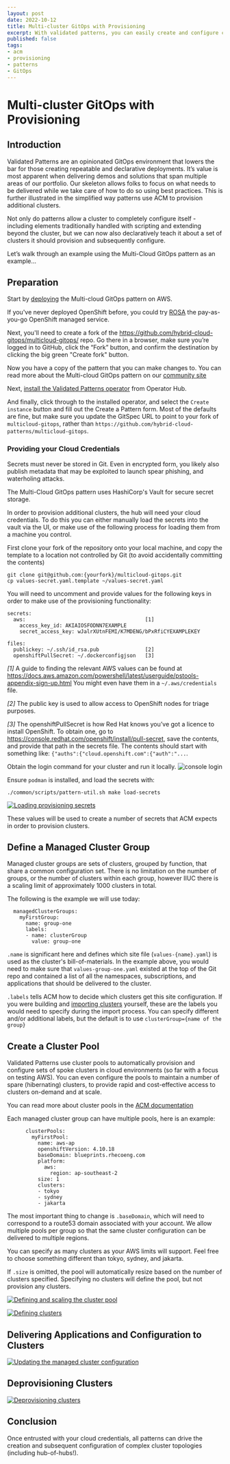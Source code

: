```yaml
---
layout: post
date: 2022-10-12
title: Multi-cluster GitOps with Provisioning
excerpt: With validated patterns, you can easily create and configure complex cluster topologies
published: false
tags:
- acm
- provisioning
- patterns
- GitOps
---
```


# Multi-cluster GitOps with Provisioning

## Introduction

Validated Patterns are an opinionated GitOps environment that lowers the bar for
those creating repeatable and declarative deployments. It’s value is most
apparent when delivering demos and solutions that span multiple areas of our
portfolio.  Our skeleton allows folks to focus on what needs to be delivered
while we take care of how to do so using best practices. This is further
illustrated in the simplified way patterns use ACM to provision additional
clusters.

Not only do patterns allow a cluster to completely configure itself - including
elements traditionally handled with scripting and extending beyond the cluster,
but we can now also declaratively teach it about a set of clusters it should
provision and subsequently configure.

Let’s walk through an example using the Multi-Cloud GitOps pattern as an example…

## Preparation

Start by [deploying](https://hybrid-cloud-patterns.io/multicloud-gitops/getting-started/) the Multi-cloud GitOps pattern on AWS.

If you've never deployed OpenShift before, you could try [ROSA](https://cloud.redhat.com/learn/getting-started-red-hat-openshift-service-aws-rosa/deploy-rosa-cluster)
the pay-as-you-go OpenShift managed service.

Next, you'll need to create a fork of the
https://github.com/hybrid-cloud-gitops/multicloud-gitops/ repo.  Go there in a
browser, make sure you’re logged in to GitHub, click the “Fork” button, and
confirm the destination by clicking the big green "Create fork" button.

Now you have a copy of the pattern that you can make changes to.  You can read
more about the Multi-cloud GitOps pattern on our [community
site](https://hybrid-cloud-patterns.io/multicloud-gitops/)

Next, [install the Validated Patterns operator]([https://hybrid-cloud-patterns.io/infrastructure/using-validated-pattern-operator/](https://youtu.be/AHLam3u8eKM)) from Operator Hub.

And finally, click through to the installed operator, and select the `Create
instance` button and fill out the Create a Pattern form.  Most of the defaults
are fine, but make sure you update the GitSpec URL to point to your fork of
`multicloud-gitops`, rather than
`https://github.com/hybrid-cloud-patterns/multicloud-gitops`.

### Providing your Cloud Credentials

Secrets must never be stored in Git.  Even in encrypted form, you likely also
publish metadata that may be exploited to launch spear phishing, and
waterholing attacks.

The Multi-Cloud GitOps pattern uses HashiCorp's Vault for secure secret
storage.

In order to provision additional clusters, the hub will need your cloud
credentials.  To do this you can either manually load the secrets into the
vault via the UI, or make use of the following process for loading them from a
machine you control.


First clone your fork of the repository onto your local machine, and copy the template to a location not controlled by Git (to avoid accidentally committing the contents)

```
git clone git@github.com:{yourfork}/multicloud-gitops.git
cp values-secret.yaml.template ~/values-secret.yaml
```

You will need to uncomment and provide values for the following keys in order to make use of the provisioning functionality:

```
secrets:
  aws:                                       [1]
    access_key_id: AKIAIOSFODNN7EXAMPLE
    secret_access_key: wJalrXUtnFEMI/K7MDENG/bPxRfiCYEXAMPLEKEY

files:
  publickey: ~/.ssh/id_rsa.pub               [2]
  openshiftPullSecret: ~/.dockerconfigjson   [3]
```

_[1]_ A guide to finding the relevant AWS values can be found at
https://docs.aws.amazon.com/powershell/latest/userguide/pstools-appendix-sign-up.html
You might even have them in a `~/.aws/credentials` file.

_[2]_ The public key is used to allow access to OpenShift nodes for triage purposes.

_[3]_ The openshiftPullSecret is how Red Hat knows you’ve got a licence to install
OpenShift.  To obtain one, go to
https://console.redhat.com/openshift/install/pull-secret, save the contents, and
provide that path in the secrets file.  The contents should start with something
like: `{"auths":{"cloud.openshift.com":{"auth":"...`.

Obtain the login command for your cluster and run it locally.
![console login](/images/provision/console-login.png)

Ensure `podman` is installed, and load the secrets with:

```
./common/scripts/pattern-util.sh make load-secrets
```

[![Loading provisioning secrets](https://img.youtube.com/vi/LSDUTfZvcyA/default.jpg "Loading provisioning secrets")](https://youtu.be/LSDUTfZvcyA)

These values will be used to create a number of secrets that ACM expects in
order to provision clusters.

## Define a Managed Cluster Group

Managed cluster groups are sets of clusters, grouped by function, that share a
common configuration set.  There is no limitation on the number of groups, or
the number of clusters within each group, however IIUC there is a scaling limit
of approximately 1000 clusters in total.

The following is the example we will use today:

```
  managedClusterGroups:
    myFirstGroup:
      name: group-one
      labels:
      - name: clusterGroup
        value: group-one
```

`.name` is significant here and defines which site file (`values-{name}.yaml`) is
used as the cluster's bill-of-materials.  In the example above, you would need
to make sure that `values-group-one.yaml` existed at the top of the Git repo and
contained a list of all the namespaces, subscriptions, and applications that
should be delivered to the cluster.

`.labels` tells ACM how to decide which clusters get this site configuration.  If
you were building and [importing
clusters](https://hybrid-cloud-patterns.io/industrial-edge/factory/) yourself,
these are the labels you would need to specify during the import process.  You
can specify different and/or additional labels, but the default is to use
`clusterGroup={name of the group}`

## Create a Cluster Pool

Validated Patterns use cluster pools to automatically provision and configure
sets of spoke clusters in cloud environments (so far with a focus on testing
AWS).  You can even configure the pools to maintain a number of spare
(hibernating) clusters, to provide rapid and cost-effective access to clusters
on-demand and at scale.

You can read more about cluster pools in the [ACM documentation](https://access.redhat.com/documentation/en-us/red_hat_advanced_cluster_management_for_kubernetes/2.6/html/multicluster_engine/multicluster_engine_overview#managing-cluster-pools)

Each managed cluster group can have multiple pools, here is an example:
```
      clusterPools:
        myFirstPool:
          name: aws-ap
          openshiftVersion: 4.10.18
          baseDomain: blueprints.rhecoeng.com
          platform:
            aws:
              region: ap-southeast-2
          size: 1
          clusters:
          - tokyo
          - sydney
          - jakarta
```

The most important thing to change is `.baseDomain`, which will need to
correspond to a route53 domain associated with your account.  We allow multiple
pools per group so that the same cluster configuration can be delivered to
multiple regions.

You can specify as many clusters as your AWS limits will support.  Feel free to
choose something different than tokyo, sydney, and jakarta.

If `.size` is omitted, the pool will automatically resize based on the number of
clusters specified.  Specifying no clusters will define the pool, but not
provision any clusters.

[![Defining and scaling the cluster pool](https://img.youtube.com/vi/FaomChtlUE4/default.jpg "Defining and scaling the cluster pool")](https://youtu.be/FaomChtlUE4)

[![Defining clusters](https://img.youtube.com/vi/M-BJrEeoNd4/default.jpg "Defining clusters")](https://youtu.be/M-BJrEeoNd4)

## Delivering Applications and Configuration to Clusters

[![Updating the managed cluster configuration](https://img.youtube.com/vi/emn_Coqp5jQ/default.jpg "Updating the managed cluster configuration")](https://youtu.be/emn_Coqp5jQ)

## Deprovisioning Clusters

[![Deprovisioning clusters](https://img.youtube.com/vi/F_-sne3U5ew/default.jpg "Deprovisioning clusters")](https://youtu.be/F_-sne3U5ew)

## Conclusion

Once entrusted with your cloud credentials, all patterns can drive the creation and
subsequent configuration of complex cluster topologies (including hub-of-hubs!).
